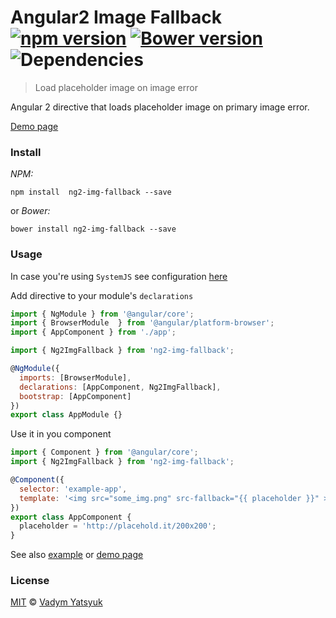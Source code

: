 # Angular2 Image Fallback [![npm version](https://badge.fury.io/js/ng2-img-fallback.svg)](https://badge.fury.io/js/ng2-img-fallback) [![Bower version](https://badge.fury.io/bo/ng2-img-fallback.svg)](https://badge.fury.io/bo/ng2-img-fallback) ![Dependencies](https://david-dm.org/vadimdez/ng2-img-fallback.svg)

> Load placeholder image on image error

Angular 2 directive that loads placeholder image on primary image error.

[Demo page](https://vadimdez.github.io/ng2-img-fallback/)

### Install

*NPM:*

```
npm install  ng2-img-fallback --save
```
or *Bower:*

```
bower install ng2-img-fallback --save
```

### Usage

In case you're using ```SystemJS``` see configuration [here](https://github.com/VadimDez/ng2-img-fallback/edit/master/SYSTEMJS.md)


Add directive to your module's ```declarations```

```js
import { NgModule } from '@angular/core';
import { BrowserModule  } from '@angular/platform-browser';
import { AppComponent } from './app';

import { Ng2ImgFallback } from 'ng2-img-fallback';

@NgModule({
  imports: [BrowserModule],
  declarations: [AppComponent, Ng2ImgFallback],
  bootstrap: [AppComponent]
})
export class AppModule {}
```

Use it in you component

```js
import { Component } from '@angular/core';
import { Ng2ImgFallback } from 'ng2-img-fallback';

@Component({
  selector: 'example-app',
  template: '<img src="some_img.png" src-fallback="{{ placeholder }}" >'
})
export class AppComponent {
  placeholder = 'http://placehold.it/200x200';
}

```

See also [example](https://github.com/VadimDez/ng2-img-fallback/tree/master/example) or [demo page](https://vadimdez.github.io/ng2-img-fallback/)

### License

[MIT](https://tldrlegal.com/license/mit-license) © [Vadym Yatsyuk](https://github.com/vadimdez)
